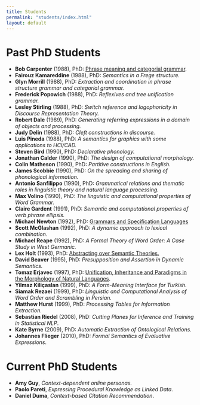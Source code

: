 ```yaml
---
title: Students
permalink: "students/index.html"
layout: default
---
```


# Past PhD Students

* **Bob Carpenter** (1988), PhD: <a href="http://www.colloquial.com/carp/Publications/thesis.ps">Phrase meaning and categorial grammar</a>.
* **Fairouz Kamareddine** (1988), PhD: *Semantics in a Frege structure.*
* **Glyn Morrill** (1988), PhD: *Extraction and coordination in phrase structure grammar and categorial grammar.*
* **Frederick Popowich** (1988), PhD: *Reflexives and tree unification grammar.*
* **Lesley Stirling** (1988), PhD: *Switch reference and logophoricity in Discourse Representation Theory.*
* **Robert Dale** (1989), PhD: *Generating referring expressions in a domain of objects and processing.*
* **Judy Delin** (1988), PhD: *Cleft constructions in discourse.*
* **Luis Pineda** (1988), PhD: *A semantics for graphics with some applications to HCI/CAD.*
* **Steven Bird** (1990), PhD: *Declarative phonology.*
* **Jonathan Calder** (1990), PhD: *The design of computational morphology.*
* **Colin Matheson** (1990), PhD: *Partitive constructions in English.*
* **James Scobbie** (1990), PhD: *On the spreading and sharing of phonological information.*
* **Antonio Sanfilippo** (1990), PhD: *Grammatical relations and
  thematic roles in linguistic theory and natural language processing.*
* **Max Volino** (1990), PhD: *The linguistic and computational properties of Word Grammar.*
* **Claire Gardent** (1991), PhD: *Semantic and computational properties of verb phrase ellipsis.*
* **Michael Newton** (1992), PhD: <a  href="ftp://ftp.cogsci.ed.ac.uk/pub/kimba/thesis.dvi.Z">Grammars and Specification Languages</a>
* **Scott McGlashan** (1992), PhD: *A dynamic approach to lexical combination.*
* **Michael Reape** (1992), PhD: *A Formal Theory of Word Order: A Case Study in West Germanic.*
* **Lex Holt** (1993), PhD: <a href="ftp://www.cogsci.ed.ac.uk/pub/CCS/PHD/1993/EUCCS-PHD-1993-4.ps.gz">Abstracting over Semantic Theories.</a>
* **David Beaver** (1995), PhD: *Presupposition and Assertion in Dynamic Semantics.*
* **Tomaz Erjavec** (1997), PhD: <a  href="http://nl.ijs.si/~tomaz/Thesis/">Unification, Inheritance and Paradigms in the Morphology of Natural Languages</a>.
* **Yilmaz Kiliçaslan** (1999), PhD: *A Form-Meaning Interface for Turkish.*
* **Siamak Rezaei** (1999), PhD: *Linguistic and Computational Analysis of Word Order and Scrambling in Persian.*
* **Matthew Hurst** (1999), PhD: *Processing Tables for Information
Extraction.*
* **Sebastian Riedel** (2008), PhD: *Cutting Planes for Inference and Training in Statistical NLP*.
* **Kate Byrne** (2009), PhD: *Automatic Extraction of Ontological Relations*.
* **Johannes Flieger** (2010), PhD: *Formal Semantics of Evaluative Expressions*.

# Current PhD Students

* **Amy Guy**, *Context-dependent online personas.*
* **Paolo Pareti**, *Expressing Procedural Knowledge as Linked Data*.
* **Daniel Duma**, *Context-based Citation Recommendation*.


